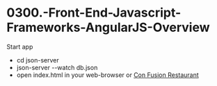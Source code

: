 # 0300.-Front-End-Javascript-Frameworks-AngularJS-Overview

Start app
- cd json-server
- json-server --watch db.json
- open index.html in your web-browser or [Con Fusion Restaurant ](http://vladimirdeminenko.github.io/conFusion/app/
"Con Fusion Restaurant")